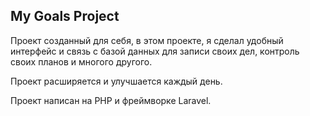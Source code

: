 ## My Goals Project

Проект созданный для себя, в этом проекте, я сделал удобный интерфейс и связь с базой данных для записи своих дел, контроль своих планов и многого другого.

Проект расширяется и улучшается каждый день.

Проект написан на PHP и фреймворке Laravel.
